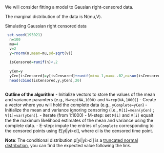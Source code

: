 

We will consider fitting a model to Gausian right-censored data. 

The marginal distribution of the data is N(mu,V).

Simulating Gaussian right censored data

```r
 set.seed(195021)
  n=100
  mu=4
  v=2
  y=rnorm(n,mean=mu,sd=sqrt(v))
  
  isCensored=runif(n)<.2
  
  yCen=y
  yCen[isCensored]=y[isCensored]+runif(min=-1,max=-.02,n=sum(isCensored)) 
  head(cbind(isCensored,y,yCen),20)
 
```

**Outline of the algorithm**
    - Initialize vectors to store the values of the mean and variance paramters (e.g., `M=rep(NA,1000)` and `V=rep(NA,1000)`)
    - Create a vector where you will hold the complete data (e.g., `yComplete=yCen`)
    - Initialize the mean and variance ignoring censoring (i.e., `M[1]=mean(yCen)` ; `V[1]=var(yCen)`).
    - Iterate (from 1:1000)
        - M-step: set `M[i]` and `V[i]` equalt the the maximum likelihood estimates of the mean and variance using the complete data.
        - E-step: impute the entries of `yComplete` corresponding to the censored points using E[yi|yi>ci], where ci is the censored time point.
        
 **Note**: The conditional distribution p[yi|yi>ci] is a [truncated normal distribution](https://en.wikipedia.org/wiki/Truncated_normal_distribution), you can find
     the expected value following the link.
        
